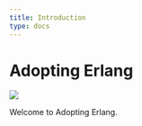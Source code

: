```yaml
---
title: Introduction
type: docs
---
```


# Adopting Erlang

![](/img/cover.png)

Welcome to Adopting Erlang.
